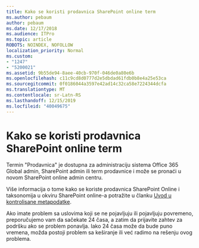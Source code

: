 ```yaml
---
title: Kako se koristi prodavnica SharePoint online term
ms.author: pebaum
author: pebaum
ms.date: 12/17/2018
ms.audience: ITPro
ms.topic: article
ROBOTS: NOINDEX, NOFOLLOW
localization_priority: Normal
ms.custom:
- "1247"
- "5200021"
ms.assetid: 9b55de94-8aee-40cb-970f-046de0a80e6b
ms.openlocfilehash: c11c9cd8d0777d2e5dbdad61fdb0b8e4a25e53ca
ms.sourcegitcommit: 0f0186044a3597e42ad14c32ca58e7224344dcfa
ms.translationtype: MT
ms.contentlocale: sr-Latn-RS
ms.lasthandoff: 12/15/2019
ms.locfileid: "40049675"
---
```

# <a name="how-to-use-the-sharepoint-online-term-store"></a>Kako se koristi prodavnica SharePoint online term

Termin "Prodavnica" je dostupna za administraciju sistema Office 365 Global admin, SharePoint admin ili term prodavnice i može se pronaći u novom SharePoint online admin centru.
  
Više informacija o tome kako se koriste prodavnica SharePoint Online i taksonomija u okviru SharePoint online-a potražite u članku [Uvod u kontrolisane metapodatke](https://go.microsoft.com/fwlink/?linkid=2044674&amp;clcid=0x409).
  
Ako imate problem sa uslovima koji se ne pojavljuju ili pojavljuju povremeno, preporučujemo vam da sačekate 24 časa, a zatim da prijavite zahtev za podršku ako se problem ponavlja. Iako 24 časa može da bude puno vremena, možda postoji problem sa keširanje ili već radimo na rešenju ovog problema.
  